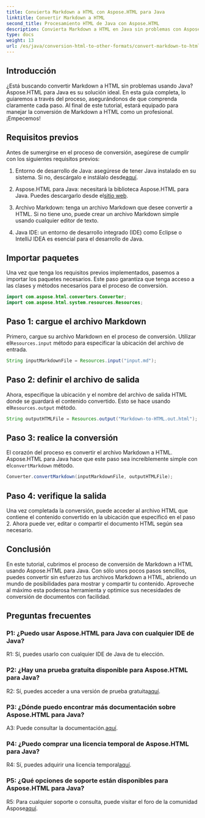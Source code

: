 ```yaml
---
title: Convierta Markdown a HTML con Aspose.HTML para Java
linktitle: Convertir Markdown a HTML
second_title: Procesamiento HTML de Java con Aspose.HTML
description: Convierta Markdown a HTML en Java sin problemas con Aspose.HTML para Java. Siga nuestra guía paso a paso para optimizar sus necesidades de conversión de documentos.
type: docs
weight: 13
url: /es/java/conversion-html-to-other-formats/convert-markdown-to-html/
---
```


## Introducción

¿Está buscando convertir Markdown a HTML sin problemas usando Java? Aspose.HTML para Java es su solución ideal. En esta guía completa, lo guiaremos a través del proceso, asegurándonos de que comprenda claramente cada paso. Al final de este tutorial, estará equipado para manejar la conversión de Markdown a HTML como un profesional. ¡Empecemos!

## Requisitos previos

Antes de sumergirse en el proceso de conversión, asegúrese de cumplir con los siguientes requisitos previos:

1.  Entorno de desarrollo de Java: asegúrese de tener Java instalado en su sistema. Si no, descárgalo e instálalo desde[aquí](https://www.java.com).

2.  Aspose.HTML para Java: necesitará la biblioteca Aspose.HTML para Java. Puedes descargarlo desde el[sitio web](https://releases.aspose.com/html/java/).

3. Archivo Markdown: tenga un archivo Markdown que desee convertir a HTML. Si no tiene uno, puede crear un archivo Markdown simple usando cualquier editor de texto.

4. Java IDE: un entorno de desarrollo integrado (IDE) como Eclipse o IntelliJ IDEA es esencial para el desarrollo de Java.

## Importar paquetes

Una vez que tenga los requisitos previos implementados, pasemos a importar los paquetes necesarios. Este paso garantiza que tenga acceso a las clases y métodos necesarios para el proceso de conversión.

```java
import com.aspose.html.converters.Converter;
import com.aspose.html.system.resources.Resources;
```

## Paso 1: cargue el archivo Markdown

 Primero, cargue su archivo Markdown en el proceso de conversión. Utilizar el`Resources.input` método para especificar la ubicación del archivo de entrada.

```java
String inputMarkdownFile = Resources.input("input.md");
```

## Paso 2: definir el archivo de salida

 Ahora, especifique la ubicación y el nombre del archivo de salida HTML donde se guardará el contenido convertido. Esto se hace usando el`Resources.output` método.

```java
String outputHTMLFile = Resources.output("Markdown-to-HTML.out.html");
```

## Paso 3: realice la conversión

 El corazón del proceso es convertir el archivo Markdown a HTML. Aspose.HTML para Java hace que este paso sea increíblemente simple con el`convertMarkdown` método.

```java
Converter.convertMarkdown(inputMarkdownFile, outputHTMLFile);
```

## Paso 4: verifique la salida

Una vez completada la conversión, puede acceder al archivo HTML que contiene el contenido convertido en la ubicación que especificó en el paso 2. Ahora puede ver, editar o compartir el documento HTML según sea necesario.

## Conclusión

En este tutorial, cubrimos el proceso de conversión de Markdown a HTML usando Aspose.HTML para Java. Con sólo unos pocos pasos sencillos, puedes convertir sin esfuerzo tus archivos Markdown a HTML, abriendo un mundo de posibilidades para mostrar y compartir tu contenido. Aproveche al máximo esta poderosa herramienta y optimice sus necesidades de conversión de documentos con facilidad.

## Preguntas frecuentes

### P1: ¿Puedo usar Aspose.HTML para Java con cualquier IDE de Java?

R1: Sí, puedes usarlo con cualquier IDE de Java de tu elección.

### P2: ¿Hay una prueba gratuita disponible para Aspose.HTML para Java?

 R2: Sí, puedes acceder a una versión de prueba gratuita[aquí](https://releases.aspose.com/html/java).

### P3: ¿Dónde puedo encontrar más documentación sobre Aspose.HTML para Java?

 A3: Puede consultar la documentación.[aquí](https://reference.aspose.com/html/java/).

### P4: ¿Puedo comprar una licencia temporal de Aspose.HTML para Java?

 R4: Sí, puedes adquirir una licencia temporal[aquí](https://purchase.aspose.com/temporary-license/).

### P5: ¿Qué opciones de soporte están disponibles para Aspose.HTML para Java?

 R5: Para cualquier soporte o consulta, puede visitar el foro de la comunidad Aspose[aquí](https://forum.aspose.com/).